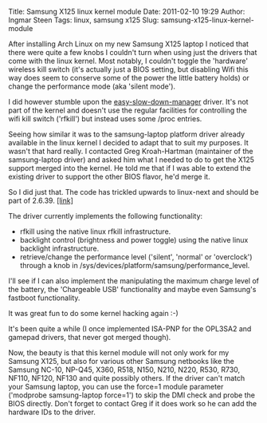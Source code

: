 Title: Samsung X125 linux kernel module
Date: 2011-02-10 19:29
Author: Ingmar Steen
Tags: linux, samsung x125
Slug: samsung-x125-linux-kernel-module

After installing Arch Linux on my new Samsung X125 laptop I noticed that
there were quite a few knobs I couldn't turn when using just the drivers
that come with the linux kernel. Most notably, I couldn't toggle the
'hardware' wireless kill switch (it's actually just a BIOS setting, but
disabling Wifi this way does seem
to conserve some of the power the little battery holds) or change the
performance mode (aka 'silent mode').

I did however stumble upon the
[easy-slow-down-manager](http://code.google.com/p/easy-slow-down-manager/)
driver. It's not part of the kernel and doesn't use the regular
facilities for controlling the wifi kill switch ('rfkill') but instead
uses some /proc entries.

Seeing how similar it was to the samsung-laptop platform driver already
available in the linux kernel I decided to adapt that to suit my
purposes. It wasn't that hard really. I contacted Greg Kroah-Hartman
(maintainer of the samsung-laptop driver) and asked him what I needed to
do to get the X125 support merged into the kernel. He told me that if I
was able to extend the existing driver to support the other BIOS flavor,
he'd merge it.

So I did just that. The code has trickled upwards to linux-next and
should be part of 2.6.39.
[[link]](http://git.kernel.org/?p=linux/kernel/git/next/linux-next.git;a=history;f=drivers/staging/samsung-laptop/samsung-laptop.c;h=51ec6216b1ea46b3a93801fb04595b60c5fa12f2;hb=HEAD)

The driver currently implements the following functionality:

-   rfkill using the native linux rfkill infrastructure.
-   backlight control (brightness and power toggle) using the native
    linux backlight infrastructure.
-   retrieve/change the performance level ('silent', 'normal' or
    'overclock') through a knob in
    /sys/devices/platform/samsung/performance\_level.

I'll see if I can also implement the manipulating the maximum charge
level of the battery, the 'Chargeable USB' functionality and maybe even
Samsung's fastboot functionality.

It was great fun to do some kernel hacking again :-)

It's been quite a while (I once implemented  ISA-PNP for the OPL3SA2
and gamepad drivers, that never got merged though).

Now, the beauty is that this kernel module will not only work for my
Samsung X125, but also for various other Samsung netbooks like the
Samsung NC-10, NP-Q45, X360, R518, N150, N210, N220, R530, R730, NF110,
NF120, NF130 and quite possibly others. If the driver can't match your
Samsung laptop, you can use the force=1 module parameter ('modprobe
samsung-laptop force=1') to skip the DMI check
and probe the BIOS directly. Don't forget to
contact Greg if it does work so he can add the hardware IDs to the
driver.
